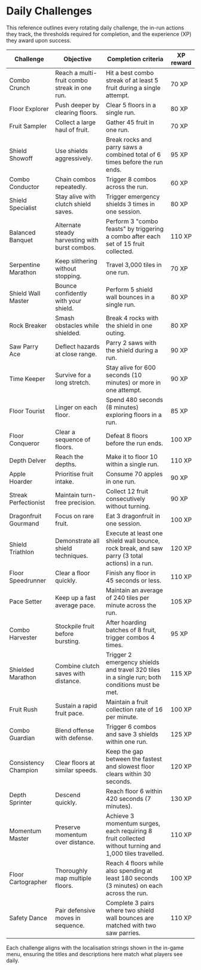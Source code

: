 # Daily Challenges

This reference outlines every rotating daily challenge, the in-run actions they track, the thresholds required for completion, and the experience (XP) they award upon success.

| Challenge | Objective | Completion criteria | XP reward |
| --- | --- | --- | --- |
| Combo Crunch | Reach a multi-fruit combo streak in one run. | Hit a best combo streak of at least 5 fruit during a single attempt. | 70 XP |
| Floor Explorer | Push deeper by clearing floors. | Clear 5 floors in a single run. | 80 XP |
| Fruit Sampler | Collect a large haul of fruit. | Gather 45 fruit in one run. | 70 XP |
| Shield Showoff | Use shields aggressively. | Break rocks and parry saws a combined total of 6 times before the run ends. | 95 XP |
| Combo Conductor | Chain combos repeatedly. | Trigger 8 combos across the run. | 60 XP |
| Shield Specialist | Stay alive with clutch shield saves. | Trigger emergency shields 3 times in one session. | 80 XP |
| Balanced Banquet | Alternate steady harvesting with burst combos. | Perform 3 "combo feasts" by triggering a combo after each set of 15 fruit collected. | 110 XP |
| Serpentine Marathon | Keep slithering without stopping. | Travel 3,000 tiles in one run. | 70 XP |
| Shield Wall Master | Bounce confidently with your shield. | Perform 5 shield wall bounces in a single run. | 80 XP |
| Rock Breaker | Smash obstacles while shielded. | Break 4 rocks with the shield in one outing. | 80 XP |
| Saw Parry Ace | Deflect hazards at close range. | Parry 2 saws with the shield during a run. | 90 XP |
| Time Keeper | Survive for a long stretch. | Stay alive for 600 seconds (10 minutes) or more in one attempt. | 90 XP |
| Floor Tourist | Linger on each floor. | Spend 480 seconds (8 minutes) exploring floors in a run. | 85 XP |
| Floor Conqueror | Clear a sequence of floors. | Defeat 8 floors before the run ends. | 100 XP |
| Depth Delver | Reach the depths. | Make it to floor 10 within a single run. | 110 XP |
| Apple Hoarder | Prioritise fruit intake. | Consume 70 apples in one run. | 90 XP |
| Streak Perfectionist | Maintain turn-free precision. | Collect 12 fruit consecutively without turning. | 90 XP |
| Dragonfruit Gourmand | Focus on rare fruit. | Eat 3 dragonfruit in one session. | 100 XP |
| Shield Triathlon | Demonstrate all shield techniques. | Execute at least one shield wall bounce, rock break, and saw parry (3 total actions) in a run. | 120 XP |
| Floor Speedrunner | Clear a floor quickly. | Finish any floor in 45 seconds or less. | 110 XP |
| Pace Setter | Keep up a fast average pace. | Maintain an average of 240 tiles per minute across the run. | 105 XP |
| Combo Harvester | Stockpile fruit before bursting. | After hoarding batches of 8 fruit, trigger combos 4 times. | 95 XP |
| Shielded Marathon | Combine clutch saves with distance. | Trigger 2 emergency shields and travel 320 tiles in a single run; both conditions must be met. | 115 XP |
| Fruit Rush | Sustain a rapid fruit pace. | Maintain a fruit collection rate of 16 per minute. | 100 XP |
| Combo Guardian | Blend offense with defense. | Trigger 6 combos and save 3 shields within one run. | 125 XP |
| Consistency Champion | Clear floors at similar speeds. | Keep the gap between the fastest and slowest floor clears within 30 seconds. | 120 XP |
| Depth Sprinter | Descend quickly. | Reach floor 6 within 420 seconds (7 minutes). | 130 XP |
| Momentum Master | Preserve momentum over distance. | Achieve 3 momentum surges, each requiring 8 fruit collected without turning and 1,000 tiles travelled. | 110 XP |
| Floor Cartographer | Thoroughly map multiple floors. | Reach 4 floors while also spending at least 180 seconds (3 minutes) on each across the run. | 100 XP |
| Safety Dance | Pair defensive moves in sequence. | Complete 3 pairs where two shield wall bounces are matched with two saw parries. | 110 XP |

Each challenge aligns with the localisation strings shown in the in-game menu, ensuring the titles and descriptions here match what players see daily.
